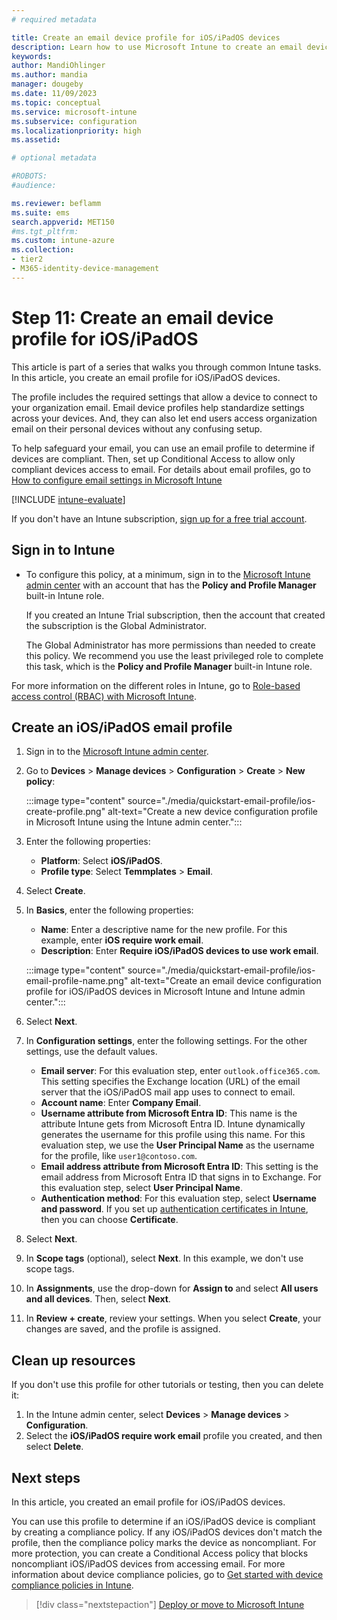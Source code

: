 ```yaml
---
# required metadata

title: Create an email device profile for iOS/iPadOS devices
description: Learn how to use Microsoft Intune to create an email device profile so iOS/iPadOS devices can securely connect to company organization email.
keywords:
author: MandiOhlinger
ms.author: mandia
manager: dougeby
ms.date: 11/09/2023
ms.topic: conceptual
ms.service: microsoft-intune
ms.subservice: configuration
ms.localizationpriority: high
ms.assetid: 

# optional metadata

#ROBOTS:
#audience:

ms.reviewer: beflamm
ms.suite: ems
search.appverid: MET150
#ms.tgt_pltfrm:
ms.custom: intune-azure
ms.collection:
- tier2
- M365-identity-device-management
---
```


# Step 11: Create an email device profile for iOS/iPadOS

This article is part of a series that walks you through common Intune tasks. In this article, you create an email profile for iOS/iPadOS devices.

The profile includes the required settings that allow a device to connect to your organization email. Email device profiles help standardize settings across your devices. And, they can also let end users access organization email on their personal devices without any confusing setup.

To help safeguard your email, you can use an email profile to determine if devices are compliant. Then, set up Conditional Access to allow only compliant devices access to email. For details about email profiles, go to [How to configure email settings in Microsoft Intune](email-settings-configure.md)

[!INCLUDE [intune-evaluate](../includes/intune-evaluate.md)]

If you don't have an Intune subscription, [sign up for a free trial account](../fundamentals/free-trial-sign-up.md).

## Sign in to Intune

- To configure this policy, at a minimum, sign in to the [Microsoft Intune admin center](https://go.microsoft.com/fwlink/?linkid=2109431) with an account that has the **Policy and Profile Manager** built-in Intune role.

  If you created an Intune Trial subscription, then the account that created the subscription is the Global Administrator.

  The Global Administrator has more permissions than needed to create this policy. We recommend you use the least privileged role to complete this task, which is the **Policy and Profile Manager** built-in Intune role.

For more information on the different roles in Intune, go to [Role-based access control (RBAC) with Microsoft Intune](../fundamentals/role-based-access-control.md).

## Create an iOS/iPadOS email profile

1. Sign in to the [Microsoft Intune admin center](https://go.microsoft.com/fwlink/?linkid=2109431).

2. Go to **Devices** > **Manage devices** > **Configuration** > **Create** > **New policy**:

    :::image type="content" source="./media/quickstart-email-profile/ios-create-profile.png" alt-text="Create a new device configuration profile in Microsoft Intune using the Intune admin center.":::

3. Enter the following properties:

   - **Platform**: Select **iOS/iPadOS**.
   - **Profile type**: Select **Temmplates** > **Email**.
  
4. Select **Create**.

5. In **Basics**, enter the following properties:

   - **Name**: Enter a descriptive name for the new profile. For this example, enter **iOS require work email**.
   - **Description**: Enter **Require iOS/iPadOS devices to use work email**.

   :::image type="content" source="./media/quickstart-email-profile/ios-email-profile-name.png" alt-text="Create an email device configuration profile for iOS/iPadOS devices in Microsoft Intune and Intune admin center.":::

6. Select **Next**.

7. In **Configuration settings**, enter the following settings. For the other settings, use the default values.

   - **Email server**: For this evaluation step, enter `outlook.office365.com`. This setting specifies the Exchange location (URL) of the email server that the iOS/iPadOS mail app uses to connect to email.
   - **Account name**: Enter **Company Email**.
   - **Username attribute from Microsoft Entra ID**: This name is the attribute Intune gets from Microsoft Entra ID. Intune dynamically generates the username for this profile using this name. For this evaluation step, we use the **User Principal Name** as the username for the profile, like `user1@contoso.com`.
   - **Email address attribute from Microsoft Entra ID**: This setting is the email address from Microsoft Entra ID that signs in to Exchange. For this evaluation step, select **User Principal Name**.
   - **Authentication method**: For this evaluation step, select **Username and password**. If you set up [authentication certificates in Intune](../protect/certificates-configure.md), then you can choose **Certificate**.

8. Select **Next**.

9. In **Scope tags** (optional), select **Next**. In this example, we don't use scope tags.

10. In **Assignments**, use the drop-down for **Assign to** and select **All users and all devices**.  Then, select **Next**.

11. In **Review + create**, review your settings. When you select **Create**, your changes are saved, and the profile is assigned.

## Clean up resources

If you don't use this profile for other tutorials or testing, then you can delete it:

1. In the Intune admin center, select **Devices** > **Manage devices** > **Configuration**.
2. Select the **iOS/iPadOS require work email** profile you created, and then select **Delete**.

## Next steps

In this article, you created an email profile for iOS/iPadOS devices.

You can use this profile to determine if an iOS/iPadOS device is compliant by creating a compliance policy. If any iOS/iPadOS devices don't match the profile, then the compliance policy marks the device as noncompliant. For more protection, you can create a Conditional Access policy that blocks noncompliant iOS/iPadOS devices from accessing email. For more information about device compliance policies, go to [Get started with device compliance policies in Intune](../protect/device-compliance-get-started.md).

> [!div class="nextstepaction"]
> [Deploy or move to Microsoft Intune](../fundamentals/get-started-with-intune.md)
